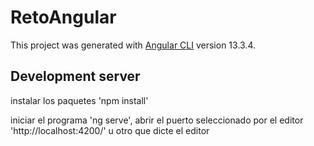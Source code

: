 # RetoAngular

This project was generated with [Angular CLI](https://github.com/angular/angular-cli) version 13.3.4.

## Development server

instalar los paquetes 'npm install'

iniciar el programa 'ng serve', abrir el puerto seleccionado por el editor 'http://localhost:4200/' u otro que dicte el editor
